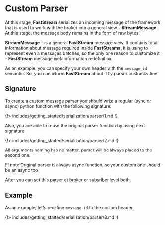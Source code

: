 # Custom Parser

At this stage, **FastStream** serializes an incoming message of the framework that is used to work with the broker into a general view - **StreamMessage**. At this stage, the message body remains in the form of raw bytes.

**StreamMessage** - is a general **FastStream** message view. It contains total information about message required inside **FastStreams**. It is using to represent even a messages batches, so the only one reason to customize it - **FastStream** message metainformation redefinition.

As an example: you can specify your own header with the `message_id` semantic. So, you can inform **FastStream** about it by parser customization.

## Signature

To create a custom message parser you should write a regular (sync or async) python function with the following signature:

{!> includes/getting_started/serialization/parser/1.md !}

Also, you are able to reuse the original parser function by using next signature

{!> includes/getting_started/serialization/parser/2.md !}

All arguments naming has no matter, parser will be always placed to the second one.

!!! note
    Original parser is always async function, so your custom one should be an async too

After you can set this parser at broker or subsriber level both.

## Example

As an example, let's redefine `message_id` to the custom header

{!> includes/getting_started/serialization/parser/3.md !}